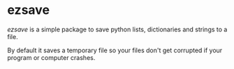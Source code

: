 # ezsave

*ezsave* is a simple package to save python lists, dictionaries and strings to a file.

By default it saves a temporary file so your files don't get corrupted if your program or computer crashes.